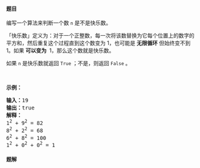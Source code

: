 #### 题目
<p>编写一个算法来判断一个数 <code>n</code> 是不是快乐数。</p>

<p>「快乐数」定义为：对于一个正整数，每一次将该数替换为它每个位置上的数字的平方和，然后重复这个过程直到这个数变为 1，也可能是 <strong>无限循环</strong> 但始终变不到 1。如果 <strong>可以变为</strong>&nbsp; 1，那么这个数就是快乐数。</p>

<p>如果 <code>n</code> 是快乐数就返回 <code>True</code> ；不是，则返回 <code>False</code> 。</p>

<p>&nbsp;</p>

<p><strong>示例：</strong></p>

<pre><strong>输入：</strong>19
<strong>输出：</strong>true
<strong>解释：
</strong>1<sup>2</sup> + 9<sup>2</sup> = 82
8<sup>2</sup> + 2<sup>2</sup> = 68
6<sup>2</sup> + 8<sup>2</sup> = 100
1<sup>2</sup> + 0<sup>2</sup> + 0<sup>2</sup> = 1
</pre>


 #### 题解